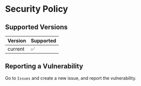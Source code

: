 # Security Policy

## Supported Versions

| Version | Supported          |
| ------- | ------------------ |
| current | :white_check_mark: |

## Reporting a Vulnerability

Go to `Issues` and create a new issue, and report the vulnerability.

